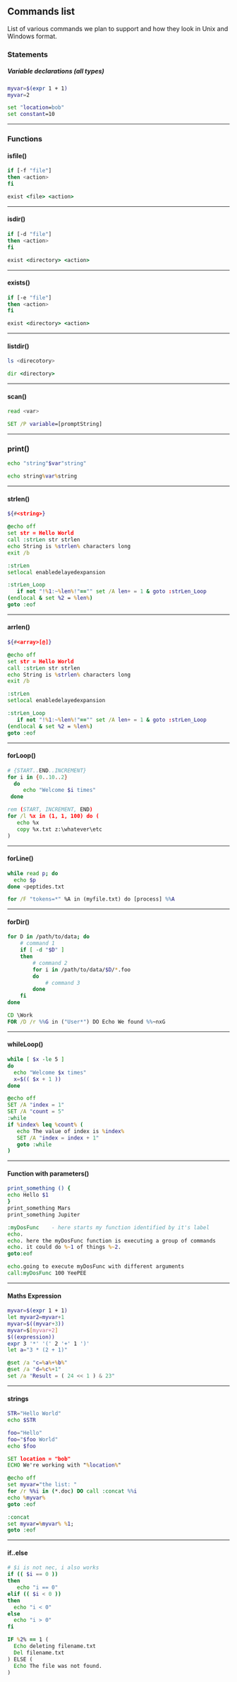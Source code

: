 ## Commands list

List of various commands we plan to support and how they look in Unix and Windows format.

### Statements

##### Variable declarations (all types)

```sh
myvar=$(expr 1 + 1)
myvar=2
```

```bat
set "location=bob"
set constant=10
```

----



### Functions

#### isfile()

```sh
if [-f "file"]
then <action>
fi
```

```bat
exist <file> <action>
```

-----

#### isdir()

```sh
if [-d "file"]
then <action>
fi
```

```bat
exist <directory> <action>
```

-----

#### exists()

```sh
if [-e "file"]
then <action>
fi
```

```bat
exist <directory> <action>
```

-----


#### listdir()

```sh
ls <direcotory>
```

```bat
dir <directory>
```

-----

#### scan()

```sh
read <var>
```

```bat
SET /P variable=[promptString]
```

-----

### print()

```sh
echo "string"$var"string"
```

```bat
echo string%var%string
```

-----

#### strlen()

```sh
${#<string>}
```

```bat
@echo off
set str = Hello World
call :strLen str strlen
echo String is %strlen% characters long
exit /b

:strLen
setlocal enabledelayedexpansion

:strLen_Loop
   if not "!%1:~%len%!"=="" set /A len+ = 1 & goto :strLen_Loop
(endlocal & set %2 = %len%)
goto :eof
```

-----


#### arrlen()

```sh
${#<array>[@]}
```

```bat
@echo off
set str = Hello World
call :strLen str strlen
echo String is %strlen% characters long
exit /b

:strLen
setlocal enabledelayedexpansion

:strLen_Loop
   if not "!%1:~%len%!"=="" set /A len+ = 1 & goto :strLen_Loop
(endlocal & set %2 = %len%)
goto :eof
```

-----



#### forLoop()

```sh
# {START..END..INCREMENT}
for i in {0..10..2}
  do 
     echo "Welcome $i times"
 done

```

```bat
rem (START, INCREMENT, END)
for /l %x in (1, 1, 100) do (
   echo %x
   copy %x.txt z:\whatever\etc
)
```

-----


#### forLine()

```sh
while read p; do
  echo $p
done <peptides.txt

```

```bat
for /F "tokens=*" %A in (myfile.txt) do [process] %%A

```

-----



#### forDir()

```sh
for D in /path/to/data; do
    # command 1
    if [ -d "$D" ]
    then
        # command 2
        for i in /path/to/data/$D/*.foo
        do
            # command 3
        done
    fi
done
```

```bat
CD \Work 
FOR /D /r %%G in ("User*") DO Echo We found %%~nxG
```

-----


#### whileLoop()

```sh
while [ $x -le 5 ]
do
  echo "Welcome $x times"
  x=$(( $x + 1 ))
done

```

```bat
@echo off
SET /A "index = 1"
SET /A "count = 5"
:while
if %index% leq %count% (
   echo The value of index is %index%
   SET /A "index = index + 1"
   goto :while
)
```

-----

#### Function with parameters()

```sh
print_something () {
echo Hello $1
}
print_something Mars
print_something Jupiter

```

```bat
:myDosFunc    - here starts my function identified by it's label
echo.
echo. here the myDosFunc function is executing a group of commands
echo. it could do %~1 of things %~2.
goto:eof

echo.going to execute myDosFunc with different arguments
call:myDosFunc 100 YeePEE
```

-----


#### Maths Expression

```sh
myvar=$(expr 1 + 1)
let myvar2=myvar+1
myvar=$((myvar+3))
myvar=$[myvar+2]
$((expression))
expr 3 '*' '(' 2 '+' 1 ')'
let a="3 * (2 + 1)"
```
```bat
@set /a "c=%a%+%b%"
@set /a "d=%c%+1"
set /a "Result = ( 24 << 1 ) & 23"
```

-----



#### strings

```sh
STR="Hello World" 
echo $STR 

foo="Hello"
foo="$foo World"
echo $foo

```

```bat
SET location = "bob"
ECHO We're working with "%location%"

@echo off
set myvar="the list: "
for /r %%i in (*.doc) DO call :concat %%i
echo %myvar%
goto :eof

:concat
set myvar=%myvar% %1;
goto :eof
```

-----


#### if..else

```sh
# $i is not nec, i also works
if (( $i == 0 ))
then
   echo "i == 0"
elif (( $i < 0 ))
then
  echo "i < 0"
else
  echo "i > 0"
fi
```

```bat
IF %2% == 1 (
  Echo deleting filename.txt
  Del filename.txt
) ELSE (
  Echo The file was not found.
)
```
